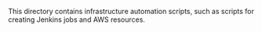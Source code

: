 This directory contains infrastructure automation scripts, such as scripts for creating Jenkins jobs and AWS resources.
